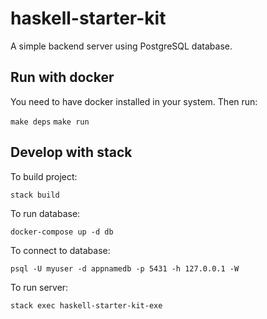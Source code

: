# haskell-starter-kit

A simple backend server using PostgreSQL database.

## Run with docker

You need to have docker installed in your system. Then run:

`make deps`
`make run`

## Develop with stack

To build project:

`stack build`

To run database:

`docker-compose up -d db`

To connect to database:

`psql -U myuser -d appnamedb -p 5431 -h 127.0.0.1 -W`

To run server:

`stack exec haskell-starter-kit-exe`
